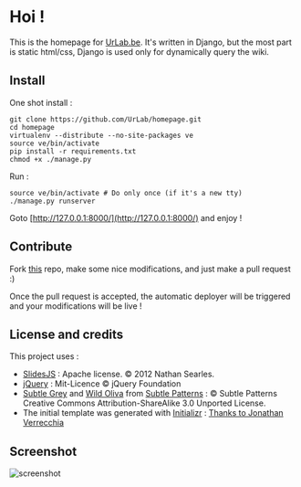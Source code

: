 # Hoi !

This is the homepage for [UrLab.be](http://urlab.be).
It's written in Django, but the most part is static html/css, Django is used only for dynamically query the wiki.

## Install

One shot install :
```shell
git clone https://github.com/UrLab/homepage.git
cd homepage
virtualenv --distribute --no-site-packages ve
source ve/bin/activate
pip install -r requirements.txt
chmod +x ./manage.py
```

Run :

```shell
source ve/bin/activate # Do only once (if it's a new tty)
./manage.py runserver
```

Goto [http://127.0.0.1:8000/](http://127.0.0.1:8000/) and enjoy !

## Contribute

Fork [this](https://github.com/UrLab/homepage) repo, make some nice modifications, and just make a pull request :)

Once the pull request is accepted, the automatic deployer will be triggered and your modifications will be live !

## License and credits
This project uses :

* [SlidesJS](http://slidesjs.com/) : Apache license. © 2012 Nathan Searles.
* [jQuery](http://jquery.com/) : Mit-Licence © jQuery Foundation
* [Subtle Grey](http://subtlepatterns.com/subtle-grey/) and [Wild Oliva](http://subtlepatterns.com/wild-oliva/) from [Subtle Patterns](http://subtlepatterns.com) : © Subtle Patterns Creative Commons Attribution-ShareAlike 3.0 Unported License.
* The initial template was generated with [Initializr](http://www.initializr.com/) : [Thanks to Jonathan Verrecchia ](https://twitter.com/verekia)

## Screenshot
![screenshot](https://pics.urlab.be/albums/divers/1377082016_Capture_d__cran_2013_08_21___12.45.45.png)
